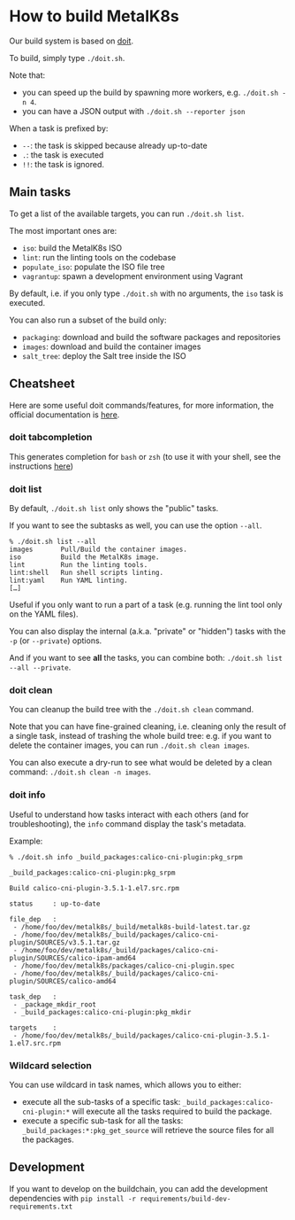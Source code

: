 # How to build MetalK8s

Our build system is based on [doit](http://pydoit.org/).

To build, simply type `./doit.sh`.

Note that:
- you can speed up the build by spawning more workers, e.g. `./doit.sh -n 4`.
- you can have a JSON output with `./doit.sh --reporter json`

When a task is prefixed by:
- `--`: the task is skipped because already up-to-date
- `.`: the task is executed
- `!!`: the task is ignored.

## Main tasks

To get a list of the available targets, you can run `./doit.sh list`.

The most important ones are:
- `iso`:  build the MetalK8s ISO
- `lint`: run the linting tools on the codebase
- `populate_iso`: populate the ISO file tree
- `vagrantup`: spawn a development environment using Vagrant

By default, i.e. if you only type `./doit.sh` with no arguments, the `iso` task is
executed.

You can also run a subset of the build only:
- `packaging`: download and build the software packages and repositories
- `images`: download and build the container images
- `salt_tree`: deploy the Salt tree inside the ISO

## Cheatsheet

Here are some useful doit commands/features, for more information, the official
documentation is [here](http://pydoit.org/contents.html).

### doit tabcompletion

This generates completion for `bash` or `zsh` (to use it with your shell, see
the instructions [here](http://pydoit.org/cmd_other.html#tabcompletion))

### doit list

By default, `./doit.sh list` only shows the "public" tasks.

If you want to see the subtasks as well, you can use the option `--all`.

```shell
% ./doit.sh list --all
images       Pull/Build the container images.
iso          Build the MetalK8s image.
lint         Run the linting tools.
lint:shell   Run shell scripts linting.
lint:yaml    Run YAML linting.
[…]
```

Useful if you only want to run a part of a task (e.g. running the lint tool only
on the YAML files).

You can also display the internal (a.k.a. "private" or "hidden") tasks with the
`-p` (or `--private`) options.

And if you want to see **all** the tasks, you can combine both:
`./doit.sh list --all --private`.

### doit clean

You can cleanup the build tree with the `./doit.sh clean` command.

Note that you can have fine-grained cleaning, i.e. cleaning only the result of a
single task, instead of trashing the whole build tree: e.g. if you want to
delete the container images, you can run `./doit.sh clean images`.

You can also execute a dry-run to see what would be deleted by a clean command:
`./doit.sh clean -n images`.


### doit info

Useful to understand how tasks interact with each others (and for
troubleshooting), the `info` command display the task's metadata.

Example:

```shell
% ./doit.sh info _build_packages:calico-cni-plugin:pkg_srpm

_build_packages:calico-cni-plugin:pkg_srpm

Build calico-cni-plugin-3.5.1-1.el7.src.rpm

status     : up-to-date

file_dep   :
 - /home/foo/dev/metalk8s/_build/metalk8s-build-latest.tar.gz
 - /home/foo/dev/metalk8s/_build/packages/calico-cni-plugin/SOURCES/v3.5.1.tar.gz
 - /home/foo/dev/metalk8s/_build/packages/calico-cni-plugin/SOURCES/calico-ipam-amd64
 - /home/foo/dev/metalk8s/packages/calico-cni-plugin.spec
 - /home/foo/dev/metalk8s/_build/packages/calico-cni-plugin/SOURCES/calico-amd64

task_dep   :
 - _package_mkdir_root
 - _build_packages:calico-cni-plugin:pkg_mkdir

targets    :
 - /home/foo/dev/metalk8s/_build/packages/calico-cni-plugin-3.5.1-1.el7.src.rpm
```

### Wildcard selection

You can use wildcard in task names, which allows you to either:
- execute all the sub-tasks of a specific task:
  `_build_packages:calico-cni-plugin:*` will execute all the tasks required to
  build the package.
- execute a specific sub-task for all the tasks:
  `_build_packages:*:pkg_get_source` will retrieve the source files for all the
  packages.

## Development

If you want to develop on the buildchain, you can add the development
dependencies with `pip install -r requirements/build-dev-requirements.txt`

